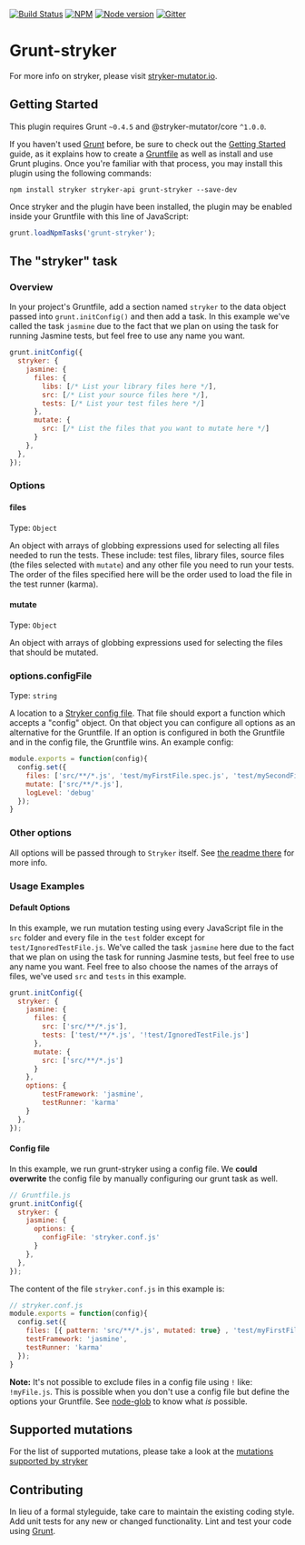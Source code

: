 [![Build Status](https://github.com/stryker-mutator/stryker/workflows/CI/badge.svg)](https://github.com/stryker-mutator/stryker/actions?query=workflow%3ACI+branch%3Amaster)
[![NPM](https://img.shields.io/npm/dm/grunt-stryker.svg)](https://www.npmjs.com/package/grunt-stryker)
[![Node version](https://img.shields.io/node/v/grunt-stryker.svg)](https://img.shields.io/node/v/grunt-stryker.svg)
[![Gitter](https://badges.gitter.im/stryker-mutator/stryker.svg)](https://gitter.im/stryker-mutator/stryker?utm_source=badge&utm_medium=badge&utm_campaign=pr-badge)

# Grunt-stryker

For more info on stryker, please visit [stryker-mutator.io](https://stryker-mutator.io).

## Getting Started
This plugin requires Grunt `~0.4.5` and @stryker-mutator/core `^1.0.0`.

If you haven't used [Grunt](http://gruntjs.com/) before, be sure to check out the [Getting Started](http://gruntjs.com/getting-started) guide, as it explains how to create a [Gruntfile](http://gruntjs.com/sample-gruntfile) as well as install and use Grunt plugins. Once you're familiar with that process, you may install this plugin using the following commands:

```
npm install stryker stryker-api grunt-stryker --save-dev
```

Once stryker and the plugin have been installed, the plugin may be enabled inside your Gruntfile with this line of JavaScript:

```js
grunt.loadNpmTasks('grunt-stryker');
```

## The "stryker" task

### Overview
In your project's Gruntfile, add a section named `stryker` to the data object passed into `grunt.initConfig()` and then add a task.
In this example we've called the task `jasmine` due to the fact that we plan on using the task for running Jasmine tests, but feel free to use any name you want.

```js
grunt.initConfig({
  stryker: {
    jasmine: {
      files: {
        libs: [/* List your library files here */],
        src: [/* List your source files here */],
        tests: [/* List your test files here */]
      },
      mutate: {
        src: [/* List the files that you want to mutate here */]
      }
    },
  },
});
```

### Options

#### files
Type: `Object`

An object with arrays of globbing expressions used for selecting all files needed to run the tests. These include: test files, library files, source files (the files selected with `mutate`) and any other file you need to run your tests. The order of the files specified here will be the order used to load the file in the test runner (karma).

#### mutate
Type: `Object`

An object with arrays of globbing expressions used for selecting the files that should be mutated.

### options.configFile
Type: `string`

A location to a [Stryker config file](https://github.com/stryker-mutator/stryker#config-file). That file should export a function which accepts a "config" object.
On that object you can configure all options as an alternative for the Gruntfile.
If an option is configured in both the Gruntfile and in the config file, the Gruntfile wins.
An example config:
```javascript
module.exports = function(config){
  config.set({
    files: ['src/**/*.js', 'test/myFirstFile.spec.js', 'test/mySecondFile.spec.js'],
    mutate: ['src/**/*.js'],
    logLevel: 'debug'
  });
}
```

### Other options
All options will be passed through to `Stryker` itself. See [the readme there](https://github.com/stryker-mutator/stryker#stryker) for more info.

### Usage Examples

#### Default Options
In this example, we run mutation testing using every JavaScript file in the `src` folder and every file in the `test` folder except for `test/IgnoredTestFile.js`.
We've called the task `jasmine` here due to the fact that we plan on using the task for running Jasmine tests, but feel free to use any name you want.
Feel free to also choose the names of the arrays of files, we've used `src` and `tests` in this example.

```js
grunt.initConfig({
  stryker: {
    jasmine: {
      files: {
        src: ['src/**/*.js'],
        tests: ['test/**/*.js', '!test/IgnoredTestFile.js']
      },
      mutate: {
        src: ['src/**/*.js']
      }
    },
    options: {
        testFramework: 'jasmine',
        testRunner: 'karma'
    }
  },
});
```

#### Config file
In this example, we run grunt-stryker using a config file. We **could overwrite** the config file by manually configuring our grunt task as well.

```js
// Gruntfile.js
grunt.initConfig({
  stryker: {
    jasmine: {
      options: {
        configFile: 'stryker.conf.js'
      }
    },
  },
});
```

The content of the file `stryker.conf.js` in this example is:

```javascript
// stryker.conf.js
module.exports = function(config){
  config.set({
    files: [{ pattern: 'src/**/*.js', mutated: true} , 'test/myFirstFile.spec.js', 'test/mySecondFile.spec.js'],
    testFramework: 'jasmine',
    testRunner: 'karma'
  });
}
```
**Note:** It's not possible to exclude files in a config file using `!` like: `!myFile.js`. This is possible when you don't use a config file but define the options your Gruntfile.
See [node-glob](https://github.com/isaacs/node-glob#glob) to know what *is* possible.

## Supported mutations
For the list of supported mutations, please take a look at the [mutations supported by stryker](https://github.com/stryker-mutator/stryker#supported-mutations)

## Contributing
In lieu of a formal styleguide, take care to maintain the existing coding style. Add unit tests for any new or changed functionality. Lint and test your code using [Grunt](http://gruntjs.com/).
